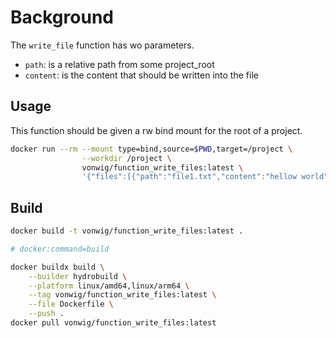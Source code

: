 # Background

The `write_file` function has wo parameters.

* `path`: is a relative path from some project_root
* `content`: is the content that should be written into the file

## Usage

This function should be given a rw bind mount for the root of a project.

```sh
docker run --rm --mount type=bind,source=$PWD,target=/project \
                --workdir /project \
                vonwig/function_write_files:latest \
                '{"files":[{"path":"file1.txt","content":"hellow world"}]}'
```

## Build

```sh
docker build -t vonwig/function_write_files:latest .
```

```sh
# docker:command=build

docker buildx build \
    --builder hydrobuild \
    --platform linux/amd64,linux/arm64 \
    --tag vonwig/function_write_files:latest \
    --file Dockerfile \
    --push .
docker pull vonwig/function_write_files:latest
```
